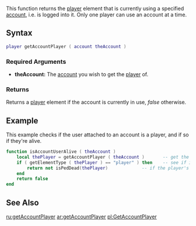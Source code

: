 This function returns the [player](/docs/player.md "wikilink") element that is currently using a specified [account](/docs/account.md "wikilink"), i.e. is logged into it. Only one player can use an account at a time.

Syntax
------

``` lua
player getAccountPlayer ( account theAccount )
```

### Required Arguments

-   **theAccount:** The [account](/docs/account.md "wikilink") you wish to get the [player](/docs/player.md "wikilink") of.

### Returns

Returns a [player](/docs/player.md "wikilink") element if the account is currently in use, *false* otherwise.

Example
-------

This example checks if the user attached to an account is a player, and if so if they're alive.

``` lua
function isAccountUserAlive ( theAccount )
    local thePlayer = getAccountPlayer ( theAccount )       -- get the client attached to the account
    if ( getElementType ( thePlayer ) == "player" ) then    -- see if it really is a player (rather than a console admin for example)
        return not isPedDead(thePlayer)             -- if the player's health is greater than 0 
    end
    return false
end
```

See Also
--------

[ru:getAccountPlayer](/docs/ru-getaccountplayer.md "wikilink") [ar:getAccountPlayer](/docs/ar-getaccountplayer.md "wikilink") [pl:GetAccountPlayer](/docs/pl-getaccountplayer.md "wikilink")
